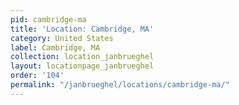```yaml
---
pid: cambridge-ma
title: 'Location: Cambridge, MA'
category: United States
label: Cambridge, MA
collection: location_janbrueghel
layout: locationpage_janbrueghel
order: '104'
permalink: "/janbrueghel/locations/cambridge-ma/"
---
```

